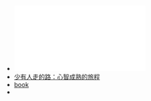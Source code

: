 - ![Shao You Ren Zou De Lu.pdf](../assets/shao_you_ren_zou_de_lu.pdf)
- [少有人走的路：心智成熟的旅程](../assets/shao_you_ren_zou_de_lu.pdf)
- <a href="../assets/shao_you_ren_zou_de_lu.pdf" target="_blank">book</a>
-